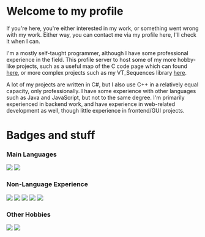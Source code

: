 <h1 align="left"> Welcome to my profile </h1>
<p align="left"> If you're here, you're either interested in my work, or something went wrong with my work. Either way, you can contact me via my profile here, I'll check it when I can. </p>
<p align="left"> I'm a mostly self-taught programmer, although I have some professional experience in the field. This profile server to host some of my more hobby-like projects, such as a useful map of the C code page which can found <a href="https://github.com/Red-K0/C-Code_Page-Map">here</a>, or more complex projects such as my VT_Sequences library <a href="https://github.com/Red-K0/VT_Sequences">here</a>. </p>
<p align="left"> A lot of my projects are written in C#, but I also use C++ in a relatively equal capacity, only professionally. I have some experience with other languages such as Java and JavaScript, but not to the same degree. I'm primarily experienced in backend work, and have experience in web-related development as well, though little experience in frontend/GUI projects. </p>
<h1 align="left"> Badges and stuff </h1>
<h3> Main Languages </h3>
<p float="left">
	<img src="https://img.shields.io/badge/C%23-6a47db?logo=csharp&logoColor=white"/>
	<img src="https://img.shields.io/badge/Microsoft_C%2B%2B-00589d?logo=c%2B%2B&logoColor=white"/>
</p>
<h3> Non-Language Experience </h3>
<p float="left">
	<img src="https://img.shields.io/badge/JSON-575757?logo=json&logoColor=white"/>
	<img src="https://img.shields.io/badge/HTML-e54c21?logo=html5&logoColor=white"/>
	<img src="https://img.shields.io/badge/Discord%20API-5865F2?logo=discord&logoColor=white"/>
	<img src="https://img.shields.io/badge/Windows%20APIs%20%26%20Registry-5865F2?logo=Windows&logoColor=0078d4&labelColor=FFF&color=FFF"/>
	<img src="https://img.shields.io/badge/.NET%20Development-5632d5?logo=dotnet&logoColor=white"/>
</p>
<h3> Other Hobbies </h3>
<p float="left">
 	<img src="https://img.shields.io/badge/Photoshop-5632d5?logo=adobephotoshop&logoColor=2daaff&labelColor=001833&color=001833"/>
	<img src="https://img.shields.io/badge/Microsoft%20Word-0a3670?logo=microsoftword&logoColor=white"/>
</p>
